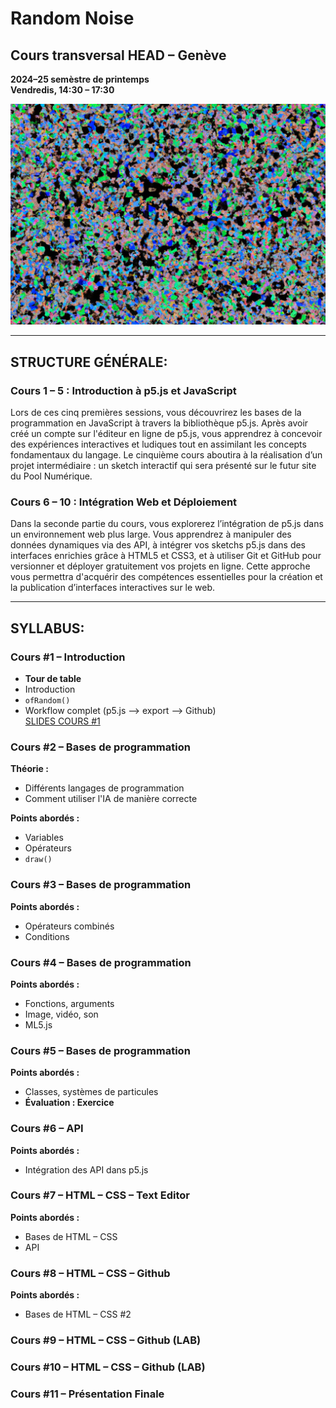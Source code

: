 # Random Noise

## Cours transversal HEAD – Genève
**2024–25 semèstre de printemps**  
**Vendredis, 14:30 – 17:30**  

![Random Noise Cover Image](https://github.com/headpoolnumerique/random-noise-cours-transversal/blob/main/cover.png)

---

## STRUCTURE GÉNÉRALE:

### Cours 1 – 5 : Introduction à p5.js et JavaScript  
Lors de ces cinq premières sessions, vous découvrirez les bases de la programmation en JavaScript à travers la bibliothèque p5.js. Après avoir créé un compte sur l'éditeur en ligne de p5.js, vous apprendrez à concevoir des expériences interactives et ludiques tout en assimilant les concepts fondamentaux du langage. Le cinquième cours aboutira à la réalisation d’un projet intermédiaire : un sketch interactif qui sera présenté sur le futur site du Pool Numérique.

### Cours 6 – 10 : Intégration Web et Déploiement  
Dans la seconde partie du cours, vous explorerez l’intégration de p5.js dans un environnement web plus large. Vous apprendrez à manipuler des données dynamiques via des API, à intégrer vos sketchs p5.js dans des interfaces enrichies grâce à HTML5 et CSS3, et à utiliser Git et GitHub pour versionner et déployer gratuitement vos projets en ligne. Cette approche vous permettra d'acquérir des compétences essentielles pour la création et la publication d’interfaces interactives sur le web.

---

## SYLLABUS:

### Cours #1 – Introduction 
- **Tour de table**  
- Introduction
- `ofRandom()`  
- Workflow complet (p5.js —> export –> Github)  
  [SLIDES COURS #1](https://docs.google.com/presentation/d/1DyAjvhiQsO4PSJXCy9wRiSl9hMRUTieXXcwb-Sp_vlI/edit?usp=sharing)

### Cours #2 – Bases de programmation  
**Théorie :**  
- Différents langages de programmation  
- Comment utiliser l'IA de manière correcte  

**Points abordés :**  
- Variables  
- Opérateurs  
- `draw()`  

### Cours #3 – Bases de programmation  
**Points abordés :**  
- Opérateurs combinés  
- Conditions  

### Cours #4 – Bases de programmation  
**Points abordés :**  
- Fonctions, arguments  
- Image, vidéo, son  
- ML5.js  

### Cours #5 – Bases de programmation  
**Points abordés :**  
- Classes, systèmes de particules  
- **Évaluation : Exercice**  

### Cours #6 – API  
**Points abordés :**  
- Intégration des API dans p5.js  

### Cours #7 – HTML – CSS – Text Editor  
**Points abordés :**  
- Bases de HTML – CSS  
- API  

### Cours #8 – HTML – CSS – Github  
**Points abordés :**  
- Bases de HTML – CSS #2  

### Cours #9 – HTML – CSS – Github (LAB)  

### Cours #10 – HTML – CSS – Github (LAB)  

### Cours #11 – Présentation Finale  

